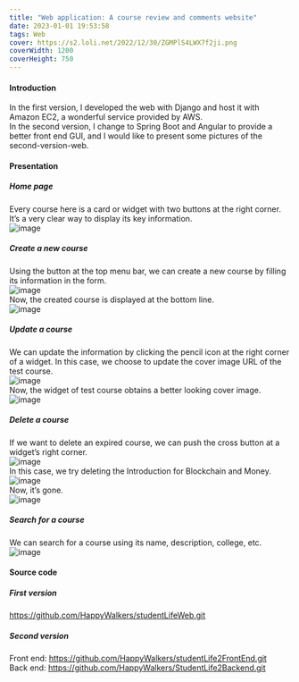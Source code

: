 ```yaml
---
title: "Web application: A course review and comments website"
date: 2023-01-01 19:53:58 
tags: Web
cover: https://s2.loli.net/2022/12/30/ZGMPlS4LWX7f2ji.png 
coverWidth: 1200
coverHeight: 750
---
```



<h4 id="Introduction"><a href="#Introduction" class="headerlink" title="Introduction"></a>Introduction</h4><p>In the first version, I developed the web with Django and host it with Amazon EC2, a wonderful service provided by AWS.<br>In the second version, I change to Spring Boot and Angular to provide a better front end GUI, and I would like to present some pictures of the second-version-web.</p>
<h4 id="Presentation"><a href="#Presentation" class="headerlink" title="Presentation"></a>Presentation</h4><h5 id="Home-page"><a href="#Home-page" class="headerlink" title="Home page"></a>Home page</h5><p>Every course here is a card or widget with two buttons at the right corner. It’s a very clear way to display its key information.<br><img onerror="imgOnError(this);" data-fancybox="gallery" src="https://drive.google.com/uc?export=view&id=1UN-zdgmLh4opIqLH5lLqD0NkATRROZvU" alt="image" data-caption="image" loading="lazy"></p>
<h5 id="Create-a-new-course"><a href="#Create-a-new-course" class="headerlink" title="Create a new course"></a>Create a new course</h5><p>Using the button at the top menu bar, we can create a new course by filling its information in the form.<br><img onerror="imgOnError(this);" data-fancybox="gallery" src="https://drive.google.com/uc?export=view&id=14MHmdJmqI51kg3xT-Ed10pOx1fbn7hty" alt="image" data-caption="image" loading="lazy"><br>Now, the created course is displayed at the bottom line.<br><img onerror="imgOnError(this);" data-fancybox="gallery" src="https://drive.google.com/uc?export=view&id=1sE4Rd8lLLMYgjljlUh3m6TKsyRu1a16_" alt="image" data-caption="image" loading="lazy"></p>
<h5 id="Update-a-course"><a href="#Update-a-course" class="headerlink" title="Update a course"></a>Update a course</h5><p>We can update the information by clicking the pencil icon at the right corner of a widget. In this case, we choose to update the cover image URL of the test course.<br><img onerror="imgOnError(this);" data-fancybox="gallery" src="https://drive.google.com/uc?export=view&id=1PEwBCwU0dKUgp09VBZkUmp5cI2BkjdDA" alt="image" data-caption="image" loading="lazy"><br>Now, the widget of test course obtains a better looking cover image.<br><img onerror="imgOnError(this);" data-fancybox="gallery" src="https://drive.google.com/uc?export=view&id=1Gfoi_NLqLIJatA-C8wjVU1kjJRmxH3M3" alt="image" data-caption="image" loading="lazy"></p>
<h5 id="Delete-a-course"><a href="#Delete-a-course" class="headerlink" title="Delete a course"></a>Delete a course</h5><p>If we want to delete an expired course, we can push the cross button at a widget’s right corner.<br><img onerror="imgOnError(this);" data-fancybox="gallery" src="https://drive.google.com/uc?export=view&id=1sEM6XfMzXmVLkf7-xTrpEV0mJoA3UHAY" alt="image" data-caption="image" loading="lazy"><br>In this case, we try deleting the Introduction for Blockchain and Money.<br><img onerror="imgOnError(this);" data-fancybox="gallery" src="https://drive.google.com/uc?export=view&id=1RutGyrpD24nh_kr2fxs_aDNxd8Fse6b-" alt="image" data-caption="image" loading="lazy"><br>Now, it’s gone.<br><img onerror="imgOnError(this);" data-fancybox="gallery" src="https://drive.google.com/uc?export=view&id=1z1lU4T4C0RpqctG1T8xe4uTYGbqtu1QL" alt="image" data-caption="image" loading="lazy"></p>
<h5 id="Search-for-a-course"><a href="#Search-for-a-course" class="headerlink" title="Search for a course"></a>Search for a course</h5><p>We can search for a course using its name, description, college, etc.<br><img onerror="imgOnError(this);" data-fancybox="gallery" src="https://drive.google.com/uc?export=view&id=1QTqYmAgQTp9en1N_gWzIPuc0i7bkQQZR" alt="image" data-caption="image" loading="lazy"></p>
<h4 id="Source-code"><a href="#Source-code" class="headerlink" title="Source code"></a>Source code</h4><h5 id="First-version"><a href="#First-version" class="headerlink" title="First version"></a>First version</h5><p><a target="_blank" rel="noopener" href="https://github.com/HappyWalkers/studentLifeWeb.git">https://github.com/HappyWalkers/studentLifeWeb.git</a></p>
<h5 id="Second-version"><a href="#Second-version" class="headerlink" title="Second version"></a>Second version</h5><p>Front end: <a target="_blank" rel="noopener" href="https://github.com/HappyWalkers/studentLife2FrontEnd.git">https://github.com/HappyWalkers/studentLife2FrontEnd.git</a><br>Back end: <a target="_blank" rel="noopener" href="https://github.com/HappyWalkers/StudentLife2Backend.git">https://github.com/HappyWalkers/StudentLife2Backend.git</a></p>


